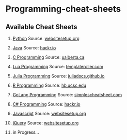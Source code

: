 # Programming-cheat-sheets


## Available Cheat Sheets
1. <a href="Cheat-Sheets/Python-Cheat-Sheet.pdf">Python</a> 
Source: <a href="https://websitesetup.org/python-cheat-sheet/">websitesetup.org</a>

2. <a href="Cheat-Sheets/Java-Cheat-Sheet.pdf">Java</a> 
Source: <a href="https://hackr.io/blog/java-cheat-sheet">hackr.io</a>

3. <a href="Cheat-Sheets/C-Cheat-Sheet.pdf">C Programming</a> 
Source: <a href="https://sites.ualberta.ca/~ygu/courses/geoph624/codes/C.CheatSheet.pdft">ualberta.ca</a>

4. <a href="Cheat-Sheets/Lua-Cheat-Sheet.pdf">Lua Programming</a> 
Source: <a href="https://www.templateroller.com/template/615181/the-lua-language-v5-1-cheat-sheet.html">templateroller.com</a>

5. <a href="Cheat-Sheets/Julia-cheat-sheet.pdf">Julia Programming</a> 
Source: <a href="https://juliadocs.github.io/Julia-Cheat-Sheet/">juliadocs.github.io</a>

6. <a href="Cheat-Sheets/R-cheat-sheet.pdf">R Programming</a> 
Source: <a href="https://www.hb.ucsc.edu/wp-content/uploads/2017/09/advancedR.pdf">hb.ucsc.edu</a>

7. <a href="Cheat-Sheets/Golang-Cheat-Sheet.pdf">GoLang Programming</a> 
Source: <a href="https://simplecheatsheet.com/tag/golang-cheat-sheet/">simplescheatsheet.com</a>

8. <a href="Cheat-Sheets/c%23-Cheat-Sheet.pdf">C# Programming</a> 
Source: <a href="https://hackr.io/blog/c-sharp-cheat-sheet">hackr.io</a>

9. <a href="Cheat-Sheets/Javascript-Cheat-Sheet.pdf">Javascript</a> 
Source: <a href="https://websitesetup.org/Javascript-cheat-sheet/">websitesetup.org</a>

10. <a href="Cheat-Sheets/jquery-cheat-sheet.pdf">jQuery</a> 
Source: <a href="https://websitesetup.org/jquery-cheat-sheet/">websitesetup.org</a>

11. in Progress...



